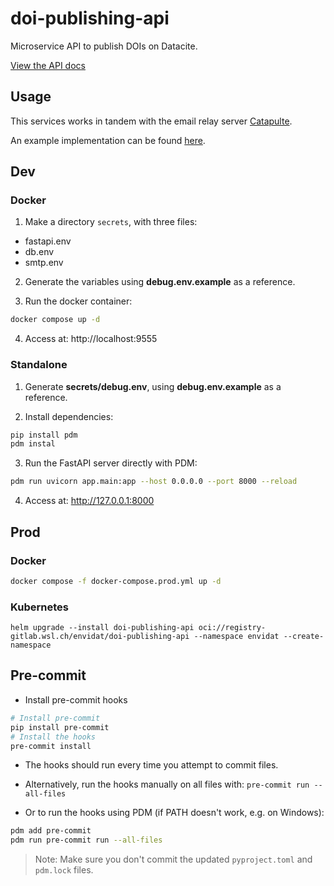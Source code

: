 # doi-publishing-api

Microservice API to publish DOIs on Datacite.

[View the API docs](https://envidat.gitlab-pages.wsl.ch/doi-publishing-api)

## Usage

This services works in tandem with the email relay server [Catapulte](https://github.com/jdrouet/catapulte).

An example implementation can be found [here](https://gitlabext.wsl.ch/EnviDat/email-microservice).

## Dev

### Docker

1. Make a directory `secrets`, with three files:

- fastapi.env
- db.env
- smtp.env

2. Generate the variables using **debug.env.example** as a reference.

3. Run the docker container:

```bash
docker compose up -d
```

4. Access at: http://localhost:9555

### Standalone

1. Generate **secrets/debug.env**, using **debug.env.example** as a reference.

2. Install dependencies:

```bash
pip install pdm
pdm instal
```

3. Run the FastAPI server directly with PDM:

```bash
pdm run uvicorn app.main:app --host 0.0.0.0 --port 8000 --reload
```

4. Access at: http://127.0.0.1:8000

## Prod

### Docker

```bash
docker compose -f docker-compose.prod.yml up -d
```

### Kubernetes

```shell
helm upgrade --install doi-publishing-api oci://registry-gitlab.wsl.ch/envidat/doi-publishing-api --namespace envidat --create-namespace
```

## Pre-commit

- Install pre-commit hooks

```bash
# Install pre-commit
pip install pre-commit
# Install the hooks
pre-commit install
```

- The hooks should run every time you attempt to commit files.

- Alternatively, run the hooks manually on all files with: `pre-commit run --all-files`

- Or to run the hooks using PDM (if PATH doesn't work, e.g. on Windows):

```bash
pdm add pre-commit
pdm run pre-commit run --all-files
```

> Note: Make sure you don't commit the updated `pyproject.toml` and `pdm.lock` files.
